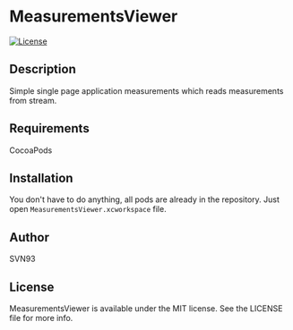 # MeasurementsViewer
[![License](https://img.shields.io/badge/license-MIT-green.svg?style=flat)](https://github.com/SVN93/MeasurementsViewer/blob/master/LICENSE)

## Description
Simple single page application measurements which reads measurements from stream.

## Requirements

CocoaPods

## Installation

You don't have to do anything, all pods are already in the repository. Just open `MeasurementsViewer.xcworkspace` file.

## Author

SVN93

## License

MeasurementsViewer is available under the MIT license. See the LICENSE file for more info.
